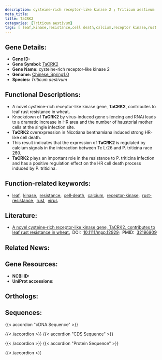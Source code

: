```yaml
---
description: cysteine-rich receptor-like kinase 2 ; Triticum aestivum
meta_title:
title: TaCRK2
categories: [Triticum aestivum]
tags: [ leaf,kinase,resistance,cell death,calcium,receptor kinase,rust resistance,rust,virus ]
---
```


## Gene Details:
- **Gene ID:** []()
- **Gene Symbol:** <u>TaCRK2</u>
- **Gene Name:** cysteine-rich receptor-like kinase 2
- **Genome:** [Chinese_Spring1.0](https://ensembl.gramene.org/Triticum_aestivum/Info/Index)
- **Species:** *Triticum aestivum*

## Functional Descriptions:
   - A novel cysteine-rich receptor-like kinase gene, **TaCRK2**, contributes to leaf rust resistance in wheat.
   - Knockdown of **TaCRK2** by virus-induced gene silencing and RNAi leads to a dramatic increase in HR area and the number of haustorial mother cells at the single infection site. 
   - **TaCRK2** overexpression in Nicotiana benthamiana induced strong HR-like cell death.
   - This result indicates that the expression of **TaCRK2** is regulated by calcium signals in the interaction between Tc Lr26 and P. triticina race 260.
   - **TaCRK2** plays an important role in the resistance to P. triticina infection and has a positive regulation effect on the HR cell death process induced by P. triticina.

## Function-related keywords:
   - [leaf](/tags/leaf/),&nbsp;&nbsp;[kinase](/tags/kinase/),&nbsp;&nbsp;[resistance](/tags/resistance/),&nbsp;&nbsp;[cell-death](/tags/cell-death/),&nbsp;&nbsp;[calcium](/tags/calcium/),&nbsp;&nbsp;[receptor-kinase](/tags/receptor-kinase/),&nbsp;&nbsp;[rust-resistance](/tags/rust-resistance/),&nbsp;&nbsp;[rust](/tags/rust/),&nbsp;&nbsp;[virus](/tags/virus/)

## Literature:
   - [A novel cysteine-rich receptor-like kinase gene, TaCRK2, contributes to leaf rust resistance in wheat.](https://doi.org/10.1111/mpp.12929)&nbsp;&nbsp;DOI:&nbsp;&nbsp;[10.1111/mpp.12929](https://doi.org/10.1111/mpp.12929);&nbsp;&nbsp;PMID:&nbsp;&nbsp;[32196909](https://pubmed.ncbi.nlm.nih.gov/32196909/)

## Related News:

## Gene Resources:
- **NCBI ID:**  [](https://www.ncbi.nlm.nih.gov/gene/?term=)
- **UniProt accessions:**  [](https://www.uniprot.org/uniprotkb//entry)

## Orthologs:

## Sequences:
{{< accordion "cDNA Sequence" >}}

{{< /accordion >}}
{{< accordion "CDS Sequence" >}}

{{< /accordion >}}
{{< accordion "Protein Sequence" >}}

{{< /accordion >}}
